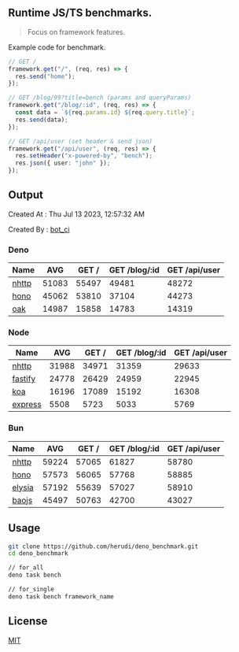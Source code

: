 ## Runtime JS/TS benchmarks.

> Focus on framework features.

Example code for benchmark.
```ts
// GET /
framework.get("/", (req, res) => {
  res.send("home");
});

// GET /blog/99?title=bench (params and queryParams)
framework.get("/blog/:id", (req, res) => {
  const data = `${req.params.id} ${req.query.title}`;
  res.send(data);
});

// GET /api/user (set header & send json)
framework.get("/api/user", (req, res) => {
  res.setHeader("x-powered-by", "bench");
  res.json({ user: "john" });
});
```

## Output
Created At : Thu Jul 13 2023, 12:57:32 AM

Created By : [bot_ci](https://github.com/herudi/deno_benchmarks/commits?author=github-actions%5Bbot%5D)


### Deno
|Name|AVG|GET /|GET /blog/:id|GET /api/user|
|----|----|----|----|----|
|[nhttp](https://github.com/nhttp/nhttp)|51083|55497|49481|48272|
|[hono](https://github.com/honojs/hono)|45062|53810|37104|44273|
|[oak](https://github.com/oakserver/oak)|14987|15858|14783|14319|
  


### Node
|Name|AVG|GET /|GET /blog/:id|GET /api/user|
|----|----|----|----|----|
|[nhttp](https://github.com/nhttp/nhttp)|31988|34971|31359|29633|
|[fastify](https://github.com/fastify/fastify)|24778|26429|24959|22945|
|[koa](https://github.com/koajs/koa)|16196|17089|15192|16308|
|[express](https://github.com/expressjs/express)|5508|5723|5033|5769|
  


### Bun
|Name|AVG|GET /|GET /blog/:id|GET /api/user|
|----|----|----|----|----|
|[nhttp](https://github.com/nhttp/nhttp)|59224|57065|61827|58780|
|[hono](https://github.com/honojs/hono)|57573|56065|57768|58885|
|[elysia](https://github.com/elysiajs/elysia)|57192|55639|57027|58910|
|[baojs](https://github.com/mattreid1/baojs)|45497|50763|42700|43027|
  



## Usage

```bash
git clone https://github.com/herudi/deno_benchmark.git
cd deno_benchmark

// for_all
deno task bench

// for_single
deno task bench framework_name
```

## License

[MIT](LICENSE)

